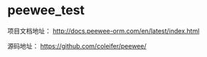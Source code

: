 # peewee_test

项目文档地址：
http://docs.peewee-orm.com/en/latest/index.html

源码地址：
https://github.com/coleifer/peewee/